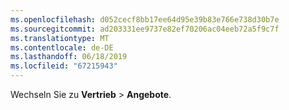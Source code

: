 ```yaml
---
ms.openlocfilehash: d052cecf8bb17ee64d95e39b83e766e738d30b7e
ms.sourcegitcommit: ad203331ee9737e82ef70206ac04eeb72a5f9c7f
ms.translationtype: MT
ms.contentlocale: de-DE
ms.lasthandoff: 06/18/2019
ms.locfileid: "67215943"
---
```

Wechseln Sie zu **Vertrieb** > **Angebote**.